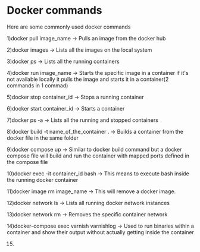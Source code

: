 # Docker commands

Here are some commonly used docker commands

1)docker pull image_name -> Pulls an image from the docker hub


2)docker images -> Lists all the images on the local system


3)docker ps -> Lists all the running containers


4)docker run image_name -> Starts the specific image in a container if it's not available locally it pulls the image and starts it in a container(2 commands in 1 commad)


5)docker stop container_id -> Stops a running container


6)docker start container_id -> Starts a container 


7)docker ps -a -> Lists all the running and stopped containers


8)docker build -t name_of_the_container .  -> Builds a container from the docker file in the same folder


9)docker compose up -> Similar to docker build command but a docker compose file will build and run the container with mapped ports defined in the compose file


10)docker exec -it container_id bash -> This means to execute bash inside the running docker container


11)docker image rm image_name -> This will remove  a docker image.


12)docker network ls -> Lists all running docker network instances


13)docker network rm <id> -> Removes the specific container network


14)docker-compose exec varnish varnishlog -> Used to run binaries within a container and show their output without actually getting inside the container


15)